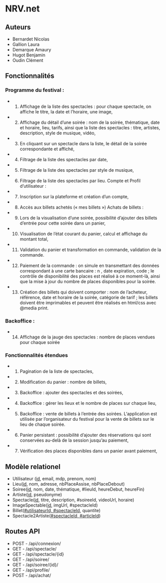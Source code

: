 # NRV.net
## Auteurs
- Bernardet Nicolas
- Gallion Laura
- Demarque Amaury
- Hugot Benjamin
- Oudin Clément

## Fonctionnalités

### Programme du festival :
- 1. Affichage de la liste des spectacles : pour chaque spectacle, on affiche le titre, la date et
   l’horaire, une image,
- 2. Affichage du détail d’une soirée : nom de la soirée, thématique, date et horaire, lieu, tarifs,
   ainsi que la liste des spectacles : titre, artistes, description, style de musique, vidéo,
- 3. En cliquant sur un spectacle dans la liste, le détail de la soirée correspondante et affiché,
- 4. Filtrage de la liste des spectacles par date,
- 5. Filtrage de la liste des spectacles par style de musique,
- 6. Filtrage de la liste des spectacles par lieu.
   Compte et Profil d’utilisateur :
- 7. Inscription sur la plateforme et création d’un compte,
- 8. Accès aux billets achetés (« mes billets »)
   Achats de billets :
- 9. Lors de la visualisation d’une soirée, possibilité d’ajouter des billets d’entrée pour cette
   soirée dans un panier,
- 10. Visualisation de l’état courant du panier, calcul et affichage du montant total,
- 11. Validation du panier et transformation en commande, validation de la commande.
- 12. Paiement de la commande : on simule en transmettant des données correspondant à une
    carte bancaire : n , date expiration, code ; le contrôle de disponibilité des places est réalisé à
    ce moment-là, ainsi que la mise à jour du nombre de places disponibles pour la soirée.
- 13. Création des billets qui doivent comporter : nom de l’acheteur, référence, date et horaire de
    la soirée, catégorie de tarif ; les billets doivent être imprimables et peuvent être réalisés en
    html/css avec @media print.
### Backoffice :
- 14. Affichage de la jauge des spectacles : nombre de places vendues pour chaque soirée
### Fonctionnalités étendues
- 1. Pagination de la liste de spectacles,
- 2. Modification du panier : nombre de billets,
- 3. Backoffice : ajouter des spectacles et des soirées,
- 4. Backoffice : gérer les lieux et le nombre de places sur chaque lieu,
- 5. Backoffice : vente de billets à l’entrée des soirées. L‘application est utilisée par
   l’organisateur du festival pour la vente de billets sur le lieu de chaque soirée.
- 6. Panier persistant : possibilité d’ajouter des réservations qui sont conservées au-delà de la
   session jusqu’au paiement,
- 7. Vérification des places disponibles dans un panier avant paiement,


## Modèle relationel

- Utilisateur (<ins>id</ins>, email, mdp, prenom, nom)
- Lieu(<ins>id</ins>, nom, adresse, nbPlaceAssise, nbPlaceDebout)
- Soiree(<ins>id</ins>, nom, date, thématique, #lieuId, heureDebut, heureFin)
- Artiste(<ins>id</ins>, pseudonyme)
- Spectacle(<ins>id</ins>, titre, description, #soireeId, videoUrl, horaire)
- ImageSpectable(<ins>id</ins>, imgUrl, #spectacleId)
- Billet(<ins>#utilisateurId, #spectacleId</ins>, quantite)
- Spectacle2Artiste(<ins>#spectacleId, #articleId</ins>)

## Routes API
- POST - /api/connexion/
- GET - /api/spectacle/
- GET - /api/spectacle/{id}
- GET - /api/soiree/
- GET - /api/soiree/{id}/
- GET - /api/profile/
- POST - /api/achat/
